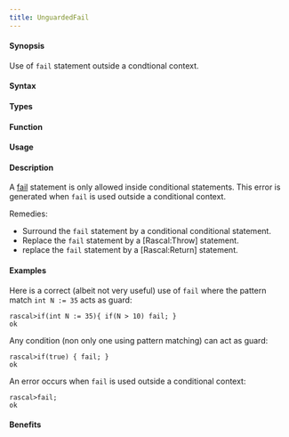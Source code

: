 ```yaml
---
title: UnguardedFail
---
```


#### Synopsis

Use of `fail` statement outside a condtional context.

#### Syntax

#### Types

#### Function
       
#### Usage

#### Description

A [fail](/Rascal/Statements/Fail) statement is only allowed inside conditional statements.
This error is generated when `fail` is used outside a conditional context.

Remedies:

*  Surround the `fail` statement by a conditional conditional statement.
*  Replace the `fail` statement by a [Rascal:Throw] statement.
*  replace the `fail` statement by a [Rascal:Return] statement.

#### Examples

Here is a correct (albeit not very useful) use of `fail` where the pattern match `int N := 35` acts as guard:

```rascal-shell
rascal>if(int N := 35){ if(N > 10) fail; }
ok
```
Any condition (non only one using pattern matching) can act as guard:

```rascal-shell
rascal>if(true) { fail; }
ok
```
An error occurs when `fail` is used outside a conditional context:

```rascal-shell
rascal>fail;
ok
```

#### Benefits



